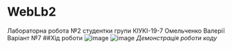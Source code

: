 # WebLb2
Лабораторна робота №2 студентки групи КІУКІ-19-7 Омельченко Валерії Варіант №7
##Хід роботи
![image](https://user-images.githubusercontent.com/113056738/233842595-b53c59d2-683e-4adb-83c6-8dab1a2528bd.png)
![image](https://user-images.githubusercontent.com/113056738/233842623-cd07e23f-1e2d-438c-8254-0a131f2f3e75.png)
*Демонстрація роботи коду*
